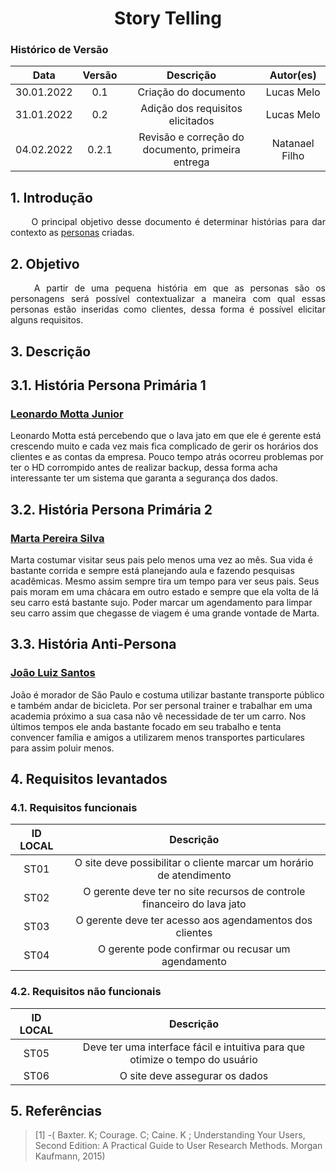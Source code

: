 # <center> Story Telling

### Histórico de Versão
|    Data    | Versão | Descrição            | Autor(es)       |
| :--------: | :----: | :------------------: | :-------------: |
| 30.01.2022 |  0.1   | Criação do documento | Lucas Melo |
| 31.01.2022 |  0.2   | Adição dos requisitos elicitados | Lucas Melo |
| 04.02.2022 | 0.2.1 | Revisão e correção do documento, primeira entrega | Natanael Filho |



## 1. Introdução

<p align="justify">&emsp;&emsp;
  O principal objetivo desse documento é determinar histórias para dar contexto as <a href='/StoryTelling'>personas</a> criadas.
</p>


## 2. Objetivo
<p align="justify">&emsp;&emsp;
  A partir de uma pequena história em que as personas são os personagens será possível contextualizar a maneira com qual essas personas estão inseridas como clientes, dessa forma é possível elicitar alguns requisitos.
</p>

## 3. Descrição
## 3.1. História Persona Primária 1
### [Leonardo Motta Junior](/Personas/#leonardo)

Leonardo Motta está percebendo que o lava jato em que ele é gerente está crescendo muito e cada vez mais fica complicado de gerir os horários dos clientes e as contas da empresa. Pouco tempo atrás ocorreu problemas por ter o HD corrompido antes de realizar backup, dessa forma acha interessante ter um sistema que garanta a segurança dos dados.


## 3.2. História Persona Primária 2

### [Marta Pereira Silva](/Personas/#marta)

Marta costumar visitar seus pais pelo menos uma vez ao mês. Sua vida é bastante corrida e sempre está planejando aula e fazendo pesquisas acadêmicas. Mesmo assim sempre tira um tempo para ver seus pais. Seus pais moram em uma chácara em outro estado e sempre que ela volta de lá seu carro está bastante sujo. Poder marcar um agendamento para limpar seu carro assim que chegasse de viagem é uma grande vontade de Marta.


## 3.3. História Anti-Persona

### [João Luiz Santos](/sprint01/Personas/#joao)

João é morador de São Paulo e costuma utilizar bastante transporte público e também andar de bicicleta. Por ser personal trainer e trabalhar em uma academia próximo a sua casa não vê necessidade de ter um carro. Nos últimos tempos ele anda bastante focado em seu trabalho e tenta convencer família e amigos a utilizarem menos transportes particulares para assim poluir menos.

## 4.  Requisitos levantados



### 4.1. Requisitos funcionais
| ID LOCAL | Descrição |
| :------: | :-------: |
| ST01 | O site deve possibilitar o cliente marcar um horário de atendimento|
| ST02 | O gerente deve ter no site recursos de controle financeiro do lava jato|
| ST03 | O gerente deve ter acesso aos agendamentos dos clientes |
| ST04 | O gerente pode confirmar ou recusar um agendamento |

### 4.2. Requisitos não funcionais
| ID LOCAL | Descrição |
| :------: | :-------: |
| ST05 | Deve ter uma interface fácil e intuitiva para que otimize o tempo do usuário|
| ST06 | O site deve assegurar os dados |

## 5. Referências

> [1] -(  Baxter. K; Courage. C; Caine. K ;  Understanding Your Users, Second Edition: A Practical Guide to User Research Methods. Morgan Kaufmann, 2015)
